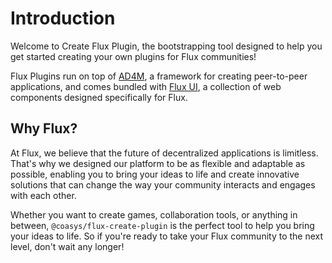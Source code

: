 # Introduction

Welcome to Create Flux Plugin, the bootstrapping tool designed to help you get started creating your own plugins for Flux communities!

Flux Plugins run on top of [AD4M](https://ad4m.dev/), a framework for creating peer-to-peer applications, and comes bundled with [Flux UI](/ui-library/getting-started/introduction.html), a collection of web components designed specifically for Flux.

## Why Flux?

At Flux, we believe that the future of decentralized applications is limitless. That's why we designed our platform to be as flexible and adaptable as possible, enabling you to bring your ideas to life and create innovative solutions that can change the way your community interacts and engages with each other.

Whether you want to create games, collaboration tools, or anything in between, `@coasys/flux-create-plugin` is the perfect tool to help you bring your ideas to life. So if you're ready to take your Flux community to the next level, don't wait any longer!
